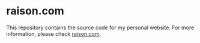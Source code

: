 # raison.com

This repository contains the source code for my personal website. For more information, please check [raison.com](https://raison.com).